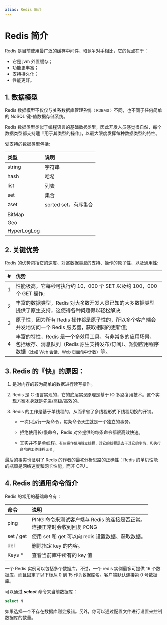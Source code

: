 ```yaml
---
alias: Redis 简介
---
```


# Redis 简介

Redis 是目前使用最广泛的缓存中间件，和竞争对手相比，它的优点在于：

- 它是 jvm 外置缓存；
- 功能更丰富；
- 支持持久化；
- 性能更好。

## 1. 数据模型

Redis 数据模型不仅仅与关系数据库管理系统<small>（ RDBMS ）</small>不同，也不同于任何简单的 NoSQL 键-值数据存储系统。

Redis 数据类型类似于编程语言的基础数据类型，因此开发人员感觉很自然，每个数据类型都支持适『用于其类型的操作』，以最大限度发挥每种数据类型的特性。

受支持的数据类型包括:

| 类型 | 说明 |
| :- | :- |
| string | 字符串 |
| hash | 哈希 |
| list | 列表 |
| set | 集合 |
| zset | sorted set，有序集合 |
|||
| BitMap | |
| Geo | | 
|HyperLogLog | |


## 2. 关键优势

Redis 的优势包括它的速度、对富数据类型的支持、操作的原子性，以及通用性:

| # | 优势 |
| :-: | :- |
| 1 | 性能极高，它每秒可执行约 10，000 个 SET 以及约 100，000 个 GET 操作; |
| 2 | 丰富的数据类型，Redis 对大多数开发人员已知的大多数据类型提供了原生支持，这使得各种问题得以轻松解决; |
| 3 | 原子性，因为所有 Redis 操作都是原子性的，所以多个客户端会并发地访问一个 Redis 服务器，获取相同的更新值; |
| 4 | 丰富的特性，Redis 是一个多效用工具，有非常多的应用场景，包括缓存、消息队列（Redis 原生支持发布/订阅）、短期应用程序数据<small>（比如 Web 会话、Web 页面命中计数）</small>等。|


## 3. Redis 的『快』的原因：

1. 是对内存的较为简单的数据进行读写操作。

2. Redis 是 C 语言实现的，它的底层实现原理是基于 IO 多路复用技术。这个实现方案本身就是先进/高级/高效的。

3. Redis 的工作是基于单线程的，从而节省了多线程形式下线程切换的开销。

   - 一次只运行一条命令，每条命令天生就是一个独立的事务。

   - 拒绝使用长/慢命令，Redis 对外提供的每条命令都很高效快速。

   - 其实并不是单线程。<small>有些操作使用独立线程，其它的线程是去干其它的事情，和执行命令的工作线程无关</small>。

最后的事实也证明了 Redis 的作者的最初分析思路的正确性：Redis 的单机性能的瓶颈是网络速度和网卡性能，而非 CPU 。


## 4. Redis 的通用命令简介

Redis 的常用的基础命令有：

| 命令 | 说明 |
| :--- | :- |
| ping | PING 命令来测试客户端与 Redis 的连接是否正常。<br>连接正常时会收到回复 PONG |
| set / get | 使用 set 和 get 可以向 redis 设置数据、获取数据。 |
| del | 删除指定 key 的内容。 |
| Keys  * | 查看当前库中所有的 key 值 |

一个 Redis 实例可以包括多个数据库。不过，一个 redis 实例最多可提供 16 个数据库，而且固定了以下标从 0 到 15 作为数据库名。客户端默认连接第 0 号数据库。

可以通过 _**select**_ 命令来当前数据库：

```bash
select N
```

如果选择一个不存在数据库则会报错。另外，你可以通过配置文件进行设置来控制数据库的数量。

